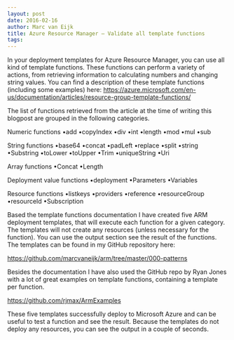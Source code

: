 ```yaml
---
layout: post
date: 2016-02-16
author: Marc van Eijk
title: Azure Resource Manager – Validate all template functions
tags:
---
```

In your deployment templates for Azure Resource Manager, you can use all kind of template functions. These functions can perform a variety of actions, from retrieving information to calculating numbers and changing string values. You can find a description of these template functions (including some examples) here: https://azure.microsoft.com/en-us/documentation/articles/resource-group-template-functions/

The list of functions retrieved from the article at the time of writing this blogpost are grouped in the following categories.

Numeric functions
•add
•copyIndex
•div
•int
•length
•mod
•mul
•sub

String functions
•base64
•concat
•padLeft
•replace
•split
•string
•Substring
•toLower
•toUpper
•Trim
•uniqueString
•Uri

Array functions
•Concat
•Length

Deployment value functions
•deployment
•Parameters
•Variables

Resource functions
•listkeys
•providers
•reference
•resourceGroup
•resourceId
•Subscription

Based the template functions documentation I have created five ARM deployment templates, that will execute each function for a given category. The templates will not create any resources (unless necessary for the function). You can use the output section see the result of the functions. The templates can be found in my GitHub repository here:

https://github.com/marcvaneijk/arm/tree/master/000-patterns

Besides the documentation I have also used the GitHub repo by Ryan Jones with a lot of great examples on template functions, containing a template per function.

https://github.com/rjmax/ArmExamples

These five templates successfully deploy to Microsoft Azure and can be useful to test a function and see the result. Because the templates do not deploy any resources, you can see the output in a couple of seconds.
